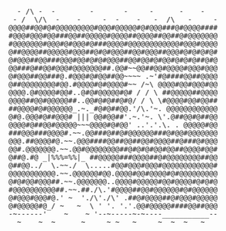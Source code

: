 <pre class="calendar">
  - /\ -  -        -       -     -      -    -          
 - /  \/\  -    -     -  -    -   -  /\   -     -       
@@@@##@@#@#@@@@@@@@@#@@@#@@@@@#@#@@@###@#@@@@####  
#@@@#@@@#@@###@@##@@@@@#@@@@##@@@@##@@##@#@@@@@@@  
#@@@@@@@#@@@#@#@@@#@###@@@@#@@@@@@@@@@@@#@@@#@@@@  
@##@@@@##@@@@@#@@@##@#@#@@@##@@#@@@##@@@#@#@#@#@#  
@#@@@##@@###@@@#@@#@#@#@@@##@@#@@#@#@@#@#@#@##@#@  			 <a href='day/21'>Day 21: Monkey Math</a>
@@###@##@@#@@@#@@@@@@@##.@@#~~@@##@@#@@@@#@@@#@@@  			 <a href='day/20'>Day 20: Grove Positioning System</a>
@#@@@##@@###@.#@@@#@#@@##@@~~~~ .~'#@####@@##@@@@  			 <a href='day/19'>Day 19: Not Enough Minerals</a>
@##@@@@@@@@#@@.#@@@@#@#@@@@#~~ /~\ @@@@#@@#@@@#@@  			 <a href='day/18'>Day 18: Boiling Boulders</a>
@@@@.@#@@@@#@@#..@#@#@@@@@#@# / / \ ##@@@@@##@@@@  			 <a href='day/17'>Day 17: Pyroclastic Flow</a>
@@@@##@@#@@@@@##..@@#@#@##@#@/ / \ \#@@@@#@@#@@##  			 <a href='day/16'>Day 16: Proboscidea Volcanium</a>
##@@@@#@#@@@@@@_.~._#@#@##@@.'/\.'~. @@@@@@@@@@@@  			 <a href='day/15'>Day 15: Beacon Exclusion Zone</a>
@#@.@@@#@##@@@# ||| @@#@@##'.~.'~. \'.@##@@#@##@@  			 <a href='day/14'>Day 14: Regolith Reservoir</a>
@@@@#@##@@#@@@@@~~~@@@@#@#@@' ..'.'.\. . @@@@@#@@  			 <a href='day/13'>Day 13: Distress Signal</a>
###@@@###@@@@#.~~.@@###@##@#@@@@@@###@#@@#@@@@@@@  			 <a href='day/12'>Day 12: Hill Climbing Algorithm</a>
@@@.##@@@@#@.~~.@@@####@@##@@##@@#@@@@##@###@#@@@  			 <a href='day/11'>Day 11: Monkey in the Middle</a>
@@#.@@@@@@@.~~.@@#@@@@@@@@##@#@#@#@@#@@##@@@@#@@#  			 <a href='day/10'>Day 10: Cathode-Ray Tube</a>
@##@.#@ _|%%%=%%|_ ##@@@@@###@@@@##@#@@@@@@@@##@@  			 <a href='day/9'>Day 9: Rope Bridge</a>
@##@@../  \.~~./  \.....#@@#@@@#@@@#@@@@@@@@@@@@#  			 <a href='day/8'>Day 8: Treetop Tree House</a>
@@@@@@@@@@@.~~.@@@@@@#@@.@@@@#@@#@@@@#@#@@@@@@@@@  			 <a href='day/7'>Day 7: No Space Left On Device</a>
@#@#@@#@@@##.~~.@@@@@@@..@@@@#@@@@@#@@#@@@@#@#@#@  			 <a href='day/6'>Day 6: Tuning Trouble</a>
#@@@@@@@@@@##.~~.##./\.'#@@@@##@@#@@@@@@#@#@@@@@@  			 <a href='day/5'>Day 5: Supply Stacks</a>
@#@@@#@@@#@.' ~  './\'./\' .##@#@@@@##@#@@@#@@@@@  			 <a href='day/4'>Day 4: Camp Cleanup</a>
@#@@@@@#@_/ ~   ~  \ ' '. '.'.@@#@@@@@####@@##@@@  			 <a href='day/3'>Day 3: Rucksack Reorganization</a>
-~------'    ~    ~ '--~-----~-~----___________--  			 <a href='day/2'>Day 2: Rock Paper Scissors</a>
  ~    ~  ~      ~     ~ ~   ~     ~  ~  ~   ~     			 <a href='day/1'>Day 1: Calorie Counting</a>
</pre>